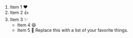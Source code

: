 1. Item 1 :heart:
2. Item 2 :+1:
3. Item 3 :sparkles:
    * Item 4 :smile:
    * Item 5 :tada:
Replace this with a list of your favorite things.
